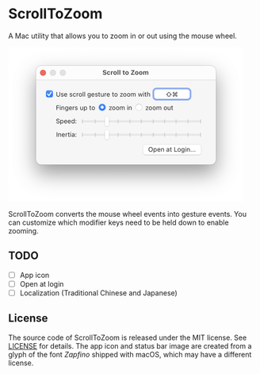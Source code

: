 # ScrollToZoom

A Mac utility that allows you to zoom in or out using the mouse wheel.

<img src="images/window.png" width="475">

ScrollToZoom converts the mouse wheel events into gesture events. You can customize which modifier keys need to be held down to enable zooming.

## TODO

- [ ] App icon
- [ ] Open at login
- [ ] Localization (Traditional Chinese and Japanese)

## License

The source code of ScrollToZoom is released under the MIT license. See [LICENSE](LICENSE) for details. The app icon and status bar image are created from a glyph of the font *Zapfino* shipped with macOS, which may have a different license.
